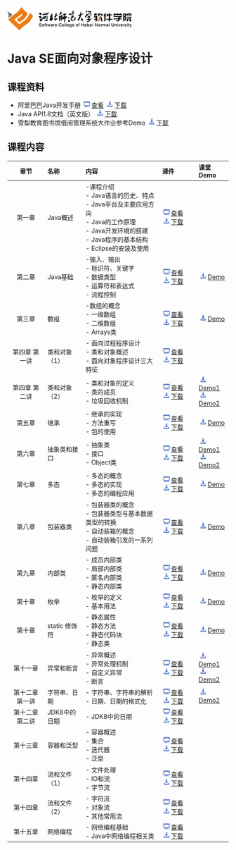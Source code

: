 ﻿![河北师范大学软件学院](./image/logo.png)

# Java SE面向对象程序设计

## 课程资料

- 阿里巴巴Java开发手册 [<img src="./image/presentation.png" height="15" />查看](./materials/doc/AlibabaJavaManualv1.3.0.pdf)  [<img src="./image/download.png" height="15" />下载](./materials/doc/AlibabaJavaManualv1.3.0.pdf) 
- Java API1.8文档（英文版） [<img src="./image/download.png" height="15" />下载](./materials/doc/JavaSE8.zip) 
- 雪梨教育图书馆借阅管理系统大作业参考Demo [<img src="./image/download.png" height="15" />下载](./materials/demo/homework.zip) 

## 课程内容

| 章节 | 名称 | 内容 | 课件 | 课堂Demo |
|:---:|:---|:---|:---|:---|
|第一章|Java概述|-课程介绍<br/>- Java语言的历史、特点<br/>- Java平台及主要应用方向<br/>- Java的工作原理<br/>- Java开发环境的搭建<br/>- Java程序的基本结构<br/>- Eclipse的安装及使用|[<img src="./image/presentation.png" height="15" />查看](./materials/slides/ch01.pptx) [<img src="./image/download.png" height="15" />下载](./materials/slides/ch01.pptx)| 
|第二章|Java基础|-输入、输出<br/>- 标识符、关键字<br/>- 数据类型<br/>- 运算符和表达式<br/>- 流程控制|[<img src="./image/presentation.png" height="15" />查看](./materials/slides/ch02.pptx) [<img src="./image/download.png" height="15" />下载](./materials/slides/ch02.pptx)|[<img src="./image/download.png" height="15" />Demo](./materials/demo/ch02/Demo.java)
|第三章|数组|-数组的概念<br/>- 一维数组<br/>- 二维数组<br/>- Arrays类|[<img src="./image/presentation.png" height="15" />查看](./materials/slides/ch03.pptx) [<img src="./image/download.png" height="15" />下载](./materials/slides/ch03.pptx)|[<img src="./image/download.png" height="15" />Demo](./materials/demo/ch03/Demo.java)
|第四章 第一讲|类和对象（1）|- 面向过程程序设计<br/>- 类和对象概述<br/>- 面向对象程序设计三大特征|[<img src="./image/presentation.png" height="15" />查看](./materials/slides/ch04-01.pptx) [<img src="./image/download.png" height="15" />下载](./materials/slides/ch04-01.pptx)|
|第四章 第二讲|类和对象（2）|- 类和对象的定义<br/>- 类的成员<br/>- 垃圾回收机制|[<img src="./image/presentation.png" height="15" />查看](./materials/slides/ch04-02.pptx) [<img src="./image/download.png" height="15" />下载](./materials/slides/ch04-02.pptx)|[<img src="./image/download.png" height="15" />Demo1](./materials/demo/ch04/Demo1.zip)<br/>[<img src="./image/download.png" height="15" />Demo2](./materials/demo/ch04/Demo2.zip)
|第五章|继承|- 继承的实现<br/>- 方法重写<br/>- 包的使用|[<img src="./image/presentation.png" height="15" />查看](./materials/slides/ch05.pptx) [<img src="./image/download.png" height="15" />下载](./materials/slides/ch05.pptx)|[<img src="./image/download.png" height="15" />Demo](./materials/demo/ch05/Demo.zip)
|第六章|抽象类和接口|- 抽象类<br/>- 接口<br/>- Object类|[<img src="./image/presentation.png" height="15" />查看](./materials/slides/ch06.pptx) [<img src="./image/download.png" height="15" />下载](./materials/slides/ch06.pptx)|[<img src="./image/download.png" height="15" />Demo1](./materials/demo/ch06/Demo1.zip)<br/>[<img src="./image/download.png" height="15" />Demo2](./materials/demo/ch06/Demo2.zip)
|第七章|多态|- 多态的概念<br/>- 多态的实现<br/>- 多态的编程应用|[<img src="./image/presentation.png" height="15" />查看](./materials/slides/ch07.pptx) [<img src="./image/download.png" height="15" />下载](./materials/slides/ch07.pptx)|[<img src="./image/download.png" height="15" />Demo](./materials/demo/ch07/Demo.zip)
|第八章 |包装器类|- 包装器类的概念<br/>- 包装器类型与基本数据类型的转换<br/>- 自动装箱的概念<br/>- 自动装箱引发的一系列问题|[<img src="./image/presentation.png" height="15" />查看](./materials/slides/ch08.pptx) [<img src="./image/download.png" height="15" />下载](./materials/slides/ch08.pptx)|[<img src="./image/download.png" height="15" />Demo](./materials/demo/ch08/Demo.zip)
|第九章 |内部类|- 成员内部类<br/>- 局部内部类<br/>- 匿名内部类<br/>- 静态内部类|[<img src="./image/presentation.png" height="15" />查看](./materials/slides/ch09.pptx) [<img src="./image/download.png" height="15" />下载](./materials/slides/ch09.pptx)|[<img src="./image/download.png" height="15" />Demo](./materials/demo/ch09/Demo.zip)
|第十章|枚举|- 枚举的定义<br/>- 基本用法|[<img src="./image/presentation.png" height="15" />查看](./materials/slides/ch10-02.pptx) [<img src="./image/download.png" height="15" />下载](./materials/slides/ch10-02.pptx)|[<img src="./image/download.png" height="15" />Demo](./materials/demo/ch10/Demo.zip)
|第十章 |static 修饰符|- 静态属性<br/>- 静态方法<br/>- 静态代码块<br/>- 静态类|[<img src="./image/presentation.png" height="15" />查看](./materials/slides/ch10-01.pptx) [<img src="./image/download.png" height="15" />下载](./materials/slides/ch10-01.pptx)|[<img src="./image/download.png" height="15" />Demo](./materials/demo/ch10_01/Demo.zip)
|第十一章 |异常和断言|- 异常概述<br/>- 异常处理机制<br/>- 自定义异常<br/>- 断言|[<img src="./image/presentation.png" height="15" />查看](./materials/slides/ch11.pptx) [<img src="./image/download.png" height="15" />下载](./materials/slides/ch11.pptx)|[<img src="./image/download.png" height="15" />Demo1](./materials/demo/ch11/Demo1.zip)<br/>[<img src="./image/download.png" height="15" />Demo2](./materials/demo/ch11/Demo2.zip)
|第十二章 第一讲|字符串、日期|- 字符串、字符串的解析<br/>- 日期、日期的格式化|[<img src="./image/presentation.png" height="15" />查看](./materials/slides/ch12-01.pptx) [<img src="./image/download.png" height="15" />下载](./materials/slides/ch12-01.pptx)|[<img src="./image/download.png" height="15" />Demo2](./materials/demo/ch12/Demo.zip)
|第十二章 第二讲|JDK8中的日期|- JDK8中的日期|[<img src="./image/presentation.png" height="15" />查看](./materials/slides/ch12-02.pptx) [<img src="./image/download.png" height="15" />下载](./materials/slides/ch12-02.pptx)|
|第十三章|容器和泛型|- 容器概述<br/>- 集合<br/>- 迭代器<br/>- 泛型|[<img src="./image/presentation.png" height="15" />查看](./materials/slides/ch13) [<img src="./image/download.png" height="15" />下载](./materials/slides/ch13.pptx)|
|第十四章|流和文件（1）|- 文件处理<br/>- IO和流<br/>- 字节流|[<img src="./image/presentation.png" height="15" />查看](./materials/slides/ch14-01.pptx) [<img src="./image/download.png" height="15" />下载](./materials/slides/ch14-01.pptx)|
|第十四章|流和文件（2）|- 字符流<br/>- 对象流<br/>- 其他常用流|[<img src="./image/presentation.png" height="15" />查看](./materials/slides/ch14-02.pptx) [<img src="./image/download.png" height="15" />下载](./materials/slides/ch14-02.pptx)|
|第十五章|网络编程|- 网络编程基础<br/>- Java中网络编程相关类|[<img src="./image/presentation.png" height="15" />查看](./materials/slides/ch15.pptx) [<img src="./image/download.png" height="15" />下载](./materials/slides/ch15.pptx)|

